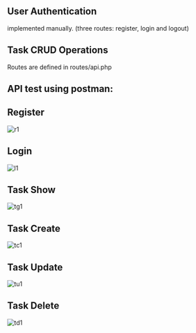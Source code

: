 
## User Authentication
implemented manually. (three routes: register, login and logout)

## Task CRUD Operations

Routes are defined in routes/api.php

## API test using postman:

## Register 

![r1](https://github.com/user-attachments/assets/53a86ff9-deb5-47ab-b98e-d54e5afd88b1)


## Login

![l1](https://github.com/user-attachments/assets/4f95f67d-63a6-4a84-88fb-566921cfa98d)

## Task Show
![tg1](https://github.com/user-attachments/assets/f77c9ac1-4c94-4aef-b249-99622c3e109d)


## Task Create

![tc1](https://github.com/user-attachments/assets/508392f1-05f1-4cef-981e-14c399a68a2f)

## Task Update
![tu1](https://github.com/user-attachments/assets/f90a10b6-44ad-407e-98cd-9ddf9cce63af)


## Task Delete

![td1](https://github.com/user-attachments/assets/6f9bdcc4-890a-41de-afc7-a513c26aa2d8)



